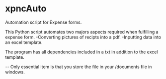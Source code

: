 # xpncAuto

Automation script for Expense forms.


This Python script automates two majors aspects required when fulfilling a expense form.
  -Converting pictures of recipts into a pdf.
  -Inputting data into an excel template.


  The program has all dependencies included in a txt in addition to the excel template.

  --
  Only essential item is that you store the file in your /documents file in windows.
